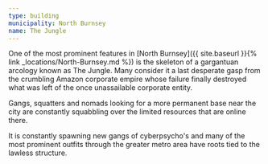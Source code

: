 ```yaml
---
type: building
municipality: North Burnsey
name: The Jungle
---
```


One of the most prominent features in [North Burnsey]({{ site.baseurl }}{% link _locations/North-Burnsey.md %}) is the skeleton of a gargantuan arcology known as The Jungle. Many consider it a last desperate gasp from the crumbling Amazon corporate empire whose failure finally destroyed what was left of the once unassailable corporate entity.

Gangs, squatters and nomads looking for a more permanent base near the city are constantly squabbling over the limited resources that are online there.

It is constantly spawning new gangs of cyberpsycho's and many of the most prominent outfits through the greater metro area have roots tied to the lawless structure.